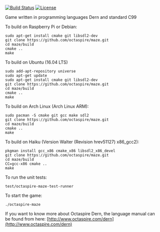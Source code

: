 [![Build Status](https://travis-ci.org/octaspire/maze.svg?branch=master)](https://travis-ci.org/octaspire/maze) [![License](https://img.shields.io/badge/License-Apache%202.0-blue.svg)](https://opensource.org/licenses/Apache-2.0)


Game written in programming languages Dern and standard C99

To build on Raspberry Pi or Debian:

```shell
sudo apt-get install cmake git libsdl2-dev
git clone https://github.com/octaspire/maze.git
cd maze/build
cmake ..
make
```

To build on Ubuntu (16.04 LTS)

```shell
sudo add-apt-repository universe
sudo apt-get update
sudo apt-get install cmake git libsdl2-dev
git clone https://github.com/octaspire/maze.git
cd maze/build
cmake ..
make
```

To build on Arch Linux (Arch Linux ARM):

```shell
sudo pacman -S cmake git gcc make sdl2
git clone https://github.com/octaspire/maze.git
cd maze/build
cmake ..
make
```

To build on Haiku (Version Walter (Revision hrev51127) x86_gcc2):

```shell
pkgman install gcc_x86 cmake_x86 libsdl2_x86_devel
git clone https://github.com/octaspire/maze.git
cd maze/build
CC=gcc-x86 cmake ..
make
```

To run the unit tests:

```shell
test/octaspire-maze-test-runner
```

To start the game:

```shell
./octaspire-maze
```
If you want to know more about Octaspire Dern, the language manual can be found from here:
[http://www.octaspire.com/dern](http://www.octaspire.com/dern)

